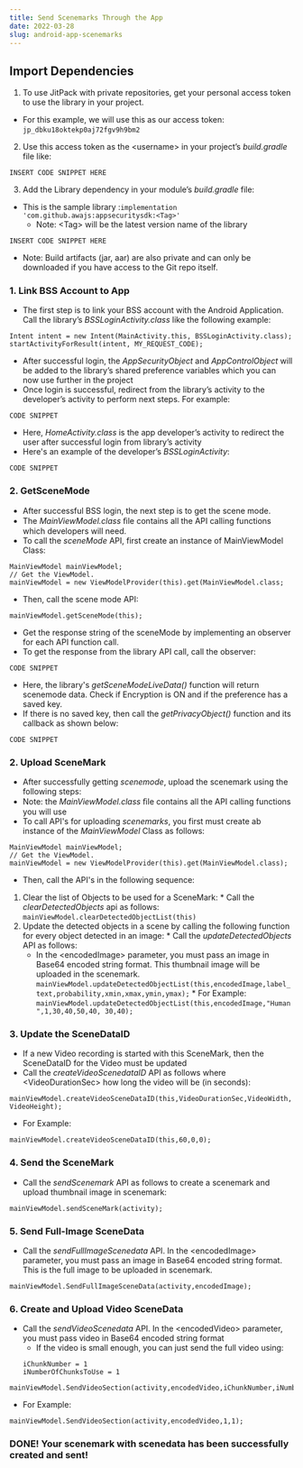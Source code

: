 ```yaml
---
title: Send Scenemarks Through the App
date: 2022-03-28
slug: android-app-scenemarks
---
```


## Import Dependencies ##
1. To use JitPack with private repositories, get your personal access token to use the library in your project. 

  * For this example, we will use this as our access token: ``` jp_dbku18oktekp0aj72fgv9h9bm2 ```
2. Use this access token as the &lt;username\> in your project’s *build.gradle* file like:
```
INSERT CODE SNIPPET HERE
```

3. Add the Library dependency in your module’s *build.gradle* file:
  * This is the sample library :```implementation 'com.github.awajs:appsecuritysdk:<Tag>'```
    * Note: &lt;Tag\> will be the latest version name of the library
```
INSERT CODE SNIPPET HERE
```
  * Note: Build artifacts (jar, aar) are also private and can only be downloaded if you have access to the Git repo itself.

### 1. Link BSS Account to App ###
  * The first step is to link your BSS account with the Android Application. Call the library’s *BSSLoginActivity.class* like the following example:
```
Intent intent = new Intent(MainActivity.this, BSSLoginActivity.class);
startActivityForResult(intent, MY_REQUEST_CODE);
```
  * After successful login, the *AppSecurityObject* and *AppControlObject* will be added to the library’s shared preference variables which you can now use further in the project
  * Once login is successful, redirect from the library’s activity to the developer’s activity to perform next steps. For example:
  ```
  CODE SNIPPET
  ```

  * Here, *HomeActivity.class* is the app developer’s activity to redirect the user after successful login from library’s activity
  * Here's an example of the developer’s *BSSLoginActivity*:
  ``` 
  CODE SNIPPET
  ```

### 2. GetSceneMode ###
  * After successful BSS login, the next step is to get the scene mode.
  * The *MainViewModel.class* ﬁle contains all the API calling functions which developers will need.
  * To call the *sceneMode* API, first create an instance of MainViewModel Class:
  ```
  MainViewModel mainViewModel;
  // Get the ViewModel.
  mainViewModel = new ViewModelProvider(this).get(MainViewModel.class;
  ```
  * Then, call the scene mode API:
  ```
  mainViewModel.getSceneMode(this);
  ```
  * Get the response string of the sceneMode by implementing an observer for each API function call.
  * To get the response from the library API call, call the observer:
  ```
  CODE SNIPPET
  ```
  * Here, the library's *getSceneModeLiveData()* function will return scenemode data. Check if Encryption is ON and if the preference has a saved key. 
  * If there is no saved key, then call the *getPrivacyObject()* function and its callback as shown below:
  ```
  CODE SNIPPET
  ```

### 2. Upload SceneMark ###
  * After successfully getting *scenemode*, upload the scenemark using the following steps:
  * Note: the *MainViewModel.class* ﬁle contains all the API calling functions you will use
  * To call API's for uploading *scenemarks*, you first must create ab instance of the *MainViewModel* Class as follows:
  ```
  MainViewModel mainViewModel;
  // Get the ViewModel.
  mainViewModel = new ViewModelProvider(this).get(MainViewModel.class);
  ```
  * Then, call the API's in the following sequence:
  1. Clear the list of Objects to be used for a SceneMark:
    * Call the *clearDetectedObjects* api as follows:
    ```mainViewModel.clearDetectedObjectList(this)```
  2. Update the detected objects in a scene by calling the following function for every object detected in an image:
    * Call the *updateDetectedObjects* API as follows:
      * In the  &lt;encodedImage\> parameter, you must pass an image in Base64 encoded string format. This thumbnail image will be uploaded in the scenemark.
    ```
    mainViewModel.updateDetectedObjectList(this,encodedImage,label_text,probability,xmin,xmax,ymin,ymax);
    ```
    * For Example:
    ```
    mainViewModel.updateDetectedObjectList(this,encodedImage,"Human",1,30,40,50,40, 30,40);
    ```
### 3. Update the SceneDataID ###
  * If a new Video recording is started with this SceneMark, then the SceneDataID for the Video must be updated
  * Call the *createVideoScenedataID* API as follows where &lt;VideoDurationSec\> how long the video will be (in seconds):
  ```
  mainViewModel.createVideoSceneDataID(this,VideoDurationSec,VideoWidth, VideoHeight);
  ```
  * For Example:
  ```
  mainViewModel.createVideoSceneDataID(this,60,0,0);
  ```

### 4. Send the SceneMark ###
  * Call the *sendScenemark* API as follows to create a scenemark and upload thumbnail image
in scenemark:
```
mainViewModel.sendSceneMark(activity);
```

### 5. Send Full-Image SceneData ###
  * Call the *sendFullImageScenedata* API. In the &lt;encodedImage\> parameter, you must pass an image in Base64 encoded string format. This is the full image to be uploaded in scenemark.
  ```
  mainViewModel.SendFullImageSceneData(activity,encodedImage);
  ```

### 6. Create and Upload Video SceneData ###
  * Call the *sendVideoScenedata* API. In the &lt;encodedVideo\> parameter, you must pass video in Base64 encoded string format
    * If the video is small enough, you can just send the full video using:
    ```
    iChunkNumber = 1
    iNumberOfChunksToUse = 1
    ```

  ```
  mainViewModel.SendVideoSection(activity,encodedVideo,iChunkNumber,iNumberOfChunksToUse);
  ```

  * For Example:
  ```
  mainViewModel.SendVideoSection(activity,encodedVideo,1,1);
  ```


### DONE! Your scenemark with scenedata has been successfully created and sent! ###